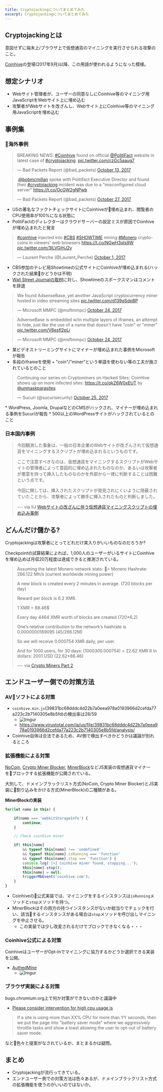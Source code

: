 ```yaml
---
title: Cryptojackingについてまとめてみた
excerpt: Cryptojackingについてまとめてみた
---
```


## Cryptojackingとは
意図せずに端末上/ブラウザ上で仮想通貨のマイニングを実行させられる攻撃のこと。

[Coinhive](https://coinhive.com/)の登場(2017年9月)以降、この用語が使われるようになった模様。

## 想定シナリオ
* Webサイト管理者が、ユーザーの同意なしにCoinhive等のマイニング用JavaScriptをWebサイト上に埋め込む
* 攻撃者がWebサイトを改ざんし、Webサイト上にCoinhive等のマイニング用JavaScriptを埋め込む

## 事例集

### 海外事例

<blockquote class="twitter-tweet" data-lang="en"><p lang="en" dir="ltr">BREAKING NEWS: <a href="https://twitter.com/hashtag/Coinhive?src=hash&amp;ref_src=twsrc%5Etfw">#Coinhive</a> found on official <a href="https://twitter.com/PolitiFact?ref_src=twsrc%5Etfw">@PolitiFact</a> website in latest case of <a href="https://twitter.com/hashtag/cryptojacking?src=hash&amp;ref_src=twsrc%5Etfw">#cryptojacking</a>. <a href="https://t.co/czGc5aaug7">pic.twitter.com/czGc5aaug7</a></p>&mdash; Bad Packets Report (@bad_packets) <a href="https://twitter.com/bad_packets/status/918886823455113216?ref_src=twsrc%5Etfw">October 13, 2017</a></blockquote>
<script async src="https://platform.twitter.com/widgets.js" charset="utf-8"></script>
<blockquote class="twitter-tweet" data-lang="en"><p lang="en" dir="ltr">.<a href="https://twitter.com/bobmcmillan?ref_src=twsrc%5Etfw">@bobmcmillan</a> spoke with Politifact Executive Director and found their <a href="https://twitter.com/hashtag/cryptojacking?src=hash&amp;ref_src=twsrc%5Etfw">#cryptojacking</a> incident was due to a &quot;misconfigured cloud server&quot; <a href="https://t.co/OcGW2gNPwb">https://t.co/OcGW2gNPwb</a></p>&mdash; Bad Packets Report (@bad_packets) <a href="https://twitter.com/bad_packets/status/924010623465275392?ref_src=twsrc%5Etfw">October 27, 2017</a></blockquote>
<script async src="https://platform.twitter.com/widgets.js" charset="utf-8"></script>

* USの著名なファクトチェックサイトにCoinhiveが埋め込まれ、閲覧者のCPU使用率が100%になる状態に
* PolitiFactのディレクターはクラウドサーバーの設定ミスが原因でCoinhiveが埋め込まれたと発言

<blockquote class="twitter-tweet" data-lang="en"><p lang="en" dir="ltr"><a href="https://twitter.com/hashtag/coinhive?src=hash&amp;ref_src=twsrc%5Etfw">#coinhive</a> injected into <a href="https://twitter.com/hashtag/CBS?src=hash&amp;ref_src=twsrc%5Etfw">#CBS</a> <a href="https://twitter.com/hashtag/SHOWTIME?src=hash&amp;ref_src=twsrc%5Etfw">#SHOWTIME</a>  mining <a href="https://twitter.com/hashtag/Monero?src=hash&amp;ref_src=twsrc%5Etfw">#Monero</a> crypto-coins in viewers&#39; web browsers <a href="https://t.co/NGwH3qls9W">https://t.co/NGwH3qls9W</a> <a href="https://t.co/3ILVGiHJ2y">pic.twitter.com/3ILVGiHJ2y</a></p>&mdash; Laurent Perche (@Laurent_Perche) <a href="https://twitter.com/Laurent_Perche/status/914551244068413441?ref_src=twsrc%5Etfw">October 1, 2017</a></blockquote>
<script async src="https://platform.twitter.com/widgets.js" charset="utf-8"></script>

* CBS参加のテレビ局Showtimeの公式サイトにCoinhiveが埋め込まれる(ハックされた結果かどうかは不明)
* [Wall Street Journalの取材](https://www.wsj.com/articles/hackers-latest-move-using-your-computer-to-mine-bitcoin-1509102002?mod=e2tw)に対し、Showtimeのスポークスマンはコメントを辞退

<blockquote class="twitter-tweet" data-lang="en"><p lang="en" dir="ltr">We found AdsenseBase, yet another JavaScript cryptocurrency miner hosted in video streaming sites <a href="https://t.co/d139qSdpBP">pic.twitter.com/d139qSdpBP</a></p>&mdash; Microsoft MMPC (@msftmmpc) <a href="https://twitter.com/msftmmpc/status/922728149015826432?ref_src=twsrc%5Etfw">October 24, 2017</a></blockquote>
<script async src="https://platform.twitter.com/widgets.js" charset="utf-8"></script>

<blockquote class="twitter-tweet" data-lang="en"><p lang="en" dir="ltr">AdsenseBase is embedded w/in multiple layers of iframes, an attempt to hide, just like the use of a name that doesn&#39;t have &quot;coin&quot; or &quot;miner&quot; <a href="https://t.co/V6esfl2pLi">pic.twitter.com/V6esfl2pLi</a></p>&mdash; Microsoft MMPC (@msftmmpc) <a href="https://twitter.com/msftmmpc/status/922728879088746497?ref_src=twsrc%5Etfw">October 24, 2017</a></blockquote>
<script async src="https://platform.twitter.com/widgets.js" charset="utf-8"></script>

* 某ビデオストリーミングサイトにマイナーが埋め込まれた事例をMicrosoftが報告
* 多段のiframeを使用 + "coin"/"miner"という単語を使わない等の工夫が施されているとのこと

<blockquote class="twitter-tweet" data-lang="en"><p lang="en" dir="ltr">Continuing our series on Cryptominers on Hacked Sites: CoinHive shows up on more infected sites: <a href="https://t.co/qkZ6W0xEUT">https://t.co/qkZ6W0xEUT</a> by <a href="https://twitter.com/unmaskparasites?ref_src=twsrc%5Etfw">@unmaskparasites</a></p>&mdash; Sucuri (@sucurisecurity) <a href="https://twitter.com/sucurisecurity/status/923279877314408450?ref_src=twsrc%5Etfw">October 25, 2017</a></blockquote>
<script async src="https://platform.twitter.com/widgets.js" charset="utf-8"></script>
* WordPress, Joomla, DrupalなどのCMSがハックされ、マイナーが埋め込まれる事例をSucuriが報告
* 500以上のWordPressサイトがハックされているとのこと

### 日本国内事例

> 今回観測した事象は、一般の日本企業のWebサイトが改ざんされて仮想通貨をマイニングするスクリプトが埋め込まれるというものです。
>
> ここで注意すべきなのは、仮想通貨をマイニングするスクリプトがWebサイトの管理者によって意図的に埋め込まれたものなのか、あるいは攻撃者が悪意を持って挿入したものなのかを外部から一律に判断することは困難という点です。
>
> 今回に関しては、挿入されたスクリプトが発見されにくいように隠蔽されていたことから、攻撃者によって勝手に挿入されたものと判断しました。
>
> --- via IIJ [Webサイトの改ざんに伴う仮想通貨マイニングスクリプトの埋め込み事例](https://wizsafe.iij.ad.jp/2017/10/94/)

## どんんだけ儲かる?

Cryptojackingは攻撃者にとってどれだけ実入りがいいものなのだろうか?

Checkpointの試算結果によれば、1,000人のユーザーがいるサイトにCoinhiveを埋め込めば月収20万程度は達成できると推測されている。

> Assuming the latest Monero network stats:
>
> Monero Hashrate: 266.122 Mh/s (current worldwide mining power)
>
> A new block is created every 2 minutes in average. (720 blocks per day)
>
> Reward per block is 6.2 XMR.
>
> 1 XMR = 88.46$
>
> Every day 4464 XMR worth of blocks are created (720*6.2)
>
> One’s relative contribution to the network’s hashrate is 0.0000000169095 (45/266.12M)
>
> So we will receive 0.000754 XMR daily, per user.
>
> And for 1000 users, for 30 days: (1000*30*0.000754) = 22.62 XMR
>ß
> In dollars: 2001 USD    (22.62*88.46)
>
> --- via [Crypto Miners Part 2](https://blog.checkpoint.com/2017/10/23/crypto-miners-part-2/)

## エンドユーザー側での対策方法

### AVソフトによる対策

* `coinhive.min.js`(39831bc68dddc4d22b7a0eea978a0193966d2cefda77a223c2b7140305e8b5fd)の検出率は28/59
  * ![Imgur](https://i.imgur.com/H5bO2OQ.png)
  * https://www.virustotal.com/ja/us/file/39831bc68dddc4d22b7a0eea978a0193966d2cefda77a223c2b7140305e8b5fd/analysis/
* Coinhive自体は合法であるため、AV側で検出すべきかどうかは議論が別れるところ

### 拡張機能による対策

[NoCoin](https://github.com/keraf/NoCoin), [Crypto Miner Blocker](https://github.com/lesander/crypto-miner-blocker), [MinerBlock](https://github.com/xd4rker/MinerBlock)などJS実装の仮想通貨マイナーをブロックする拡張機能が公開されている。

大別して、ドメインブラックリスト方式(NoCoin, Crypto Miner Blocker)とJS実装に割り込みをかける方式(MinerBlock)の二種類がある。

**MinerBlockの実装**
```js
for(let name in this) {

	if(name === 'webkitStorageInfo') {
		continue;
	}

	// Check coinhive miner

	if(	this[name]
		&& typeof this[name] !== 'undefined'
		&& typeof this[name].isRunning === 'function'
		&& typeof this[name].stop === 'function') {
		console.log('[+] Coinhive miner found, stopping...');
		this[name].stop();
		this[name] = null;
		triggerMbEvent('coinhive.com');
	}
}
```
* Coinhiveの公式実装では、マイニングをするインスタンスは`isRunning`メソッドと`stop`メソッドを持つ。
* MinerBlockはその両方の持つインスタンスがないか総当りでチェックを行い、該当するインスタンスがある場合は`stop`メソッドを呼び出しマイニングを中止させる。
  * この実装では少し改変されるだけでブロックできなくなる・・・

### Coinhive公式による対策

CoinhiveはユーザーがOpt-Inでマイニングに協力するかどうか選択できる実装を公開。
* [AuthedMine](https://coinhive.com/documentation/authedmine)
  * ![Imgur](https://i.imgur.com/Jekk03c.png)

### ブラウザ実装による対策

bugs.chromium.org上で何か対策ができないのかと議論中
* [Please consider intervention for high cpu usage js](https://bugs.chromium.org/p/chromium/issues/detail?id=766068)

> If a site is using more than XX% CPU for more than YY seconds, then we put the page into "battery saver mode" where we aggressively throttle tasks and show a toast allowing the user to opt-out of battery saver mode.

など色々と提案がなされているか、まとまるかは疑問。

## まとめ

* Cryptojackingが流行ってきている。
* エンドユーザー側での対策方法は色々あるが、ドメインブラックリスト方式の拡張機能を使うのがいいのではないか。


